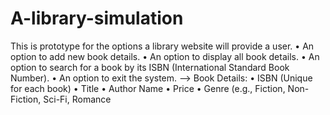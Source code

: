 # A-library-simulation
This is prototype for the options a library website will provide a user. 
• An option to add new book details.
• An option to display all book details.
• An option to search for a book by its ISBN (International Standard Book Number).
• An option to exit the system.
--> Book Details:
• ISBN (Unique for each book)
• Title
• Author Name
• Price
• Genre (e.g., Fiction, Non-Fiction, Sci-Fi, Romance
